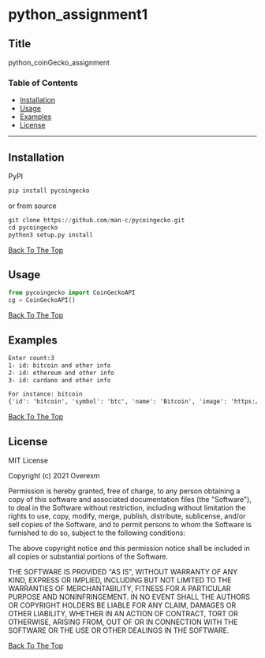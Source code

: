 # python_assignment1

## Title
python_coinGecko_assignment

### Table of Contents
- [Installation](#installation)
- [Usage](#usage)
- [Examples](#examples)
- [License](#lisense)

---

## Installation

PyPI

```python
pip install pycoingecko
``` 
or from source

```python
git clone https://github.com/man-c/pycoingecko.git
cd pycoingecko
python3 setup.py install
```

[Back To The Top](#python_assignment1)

## Usage

```python
from pycoingecko import CoinGeckoAPI
cg = CoinGeckoAPI()
```
[Back To The Top](#python_assignment1)
## Examples
```html
Enter count:3
1- id: bitcoin and other info
2- id: ethereum and other info
3- id: cardano and other info
```

```html
For instance: bitcoin
{'id': 'bitcoin', 'symbol': 'btc', 'name': 'Bitcoin', 'image': 'https://assets.coingecko.com/coins/images/1/large/bitcoin.png?1547033579', 'current_price': 43163, 'market_cap': 825497257596, 'market_cap_rank': 1, 'fully_diluted_valuation': 920793657108, 'total_volume': 32383861477, 'high_24h': 44229, 'low_24h': 40890, 'price_change_24h': 638.9, 'price_change_percentage_24h': 1.50243, 'market_cap_change_24h': 17448364644, 'market_cap_change_percentage_24h': 2.15932, 'circulating_supply': 18826631.0, 'total_supply': 21000000.0, 'max_supply': 21000000.0, 'ath': 64805, 'ath_change_percentage': -33.12828, 'ath_date': '2021-04-14T11:54:46.763Z', 'atl': 67.81, 'atl_change_percentage': 63808.97317, 'atl_date': '2013-07-06T00:00:00.000Z', 'roi': None, 'last_updated': '2021-09-26T11:35:54.041Z'}
```
[Back To The Top](#python_assignment1)

## License

MIT License

Copyright (c) 2021 Overexm

Permission is hereby granted, free of charge, to any person obtaining a copy
of this software and associated documentation files (the "Software"), to deal
in the Software without restriction, including without limitation the rights
to use, copy, modify, merge, publish, distribute, sublicense, and/or sell
copies of the Software, and to permit persons to whom the Software is
furnished to do so, subject to the following conditions:

The above copyright notice and this permission notice shall be included in all
copies or substantial portions of the Software.

THE SOFTWARE IS PROVIDED "AS IS", WITHOUT WARRANTY OF ANY KIND, EXPRESS OR
IMPLIED, INCLUDING BUT NOT LIMITED TO THE WARRANTIES OF MERCHANTABILITY,
FITNESS FOR A PARTICULAR PURPOSE AND NONINFRINGEMENT. IN NO EVENT SHALL THE
AUTHORS OR COPYRIGHT HOLDERS BE LIABLE FOR ANY CLAIM, DAMAGES OR OTHER
LIABILITY, WHETHER IN AN ACTION OF CONTRACT, TORT OR OTHERWISE, ARISING FROM,
OUT OF OR IN CONNECTION WITH THE SOFTWARE OR THE USE OR OTHER DEALINGS IN THE
SOFTWARE.

[Back To The Top](#python_assignment1)
